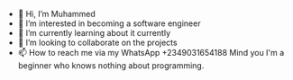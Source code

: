 - 👋 Hi, I’m Muhammed
- 👀 I’m interested in becoming a software engineer 
- 🌱 I’m currently learning about it currently 
- 💞️ I’m looking to collaborate on the projects
- 📫 How to reach me via my WhatsApp +2349031654188
Mind you I'm a beginner who knows nothing about programming.

<!---
BossMM12/BossMM12 is a ✨ special ✨ repository because its `README.md` (this file) appears on your GitHub profile.
You can click the Preview link to take a look at your changes.
--->
